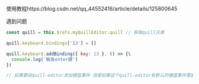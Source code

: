 使用教程https://blog.csdn.net/qq_44552416/article/details/125800645



遇到问题

```js
const quill = this.$refs.myQuillEditor.quill // 获取quill元素

quill.keyboard.bindings['13'] = []

quill.keyboard.addBinding({ key: 13 }, () => {\
  console.log('触发enter键')
})

// 如果要给quill-editor添加键盘事件 但是如果这个quill-editor有默认的键盘事件需要将quill.keyboard.bindings里默认自带的事件清空才能将自己添加的事件成功执行 不然无法优先执行
```

